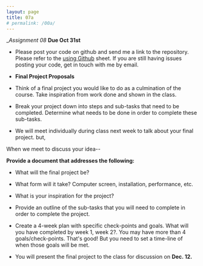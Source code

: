 ```yaml
---
layout: page
title: 07a
# permalink: /00a/
---
```


__Assignment 08_
__Due Oct 31st__

- Please post your code on github and send me a link to the repository.  Please refer to the [using Github](https://github.com/ajbajb/ARTTECH3135-fall2018/blob/master/lessons2018/usingGithub.md) sheet.  If you are still having issues posting your code, get in touch with me by email.

- __Final Project Proposals__

- Think of a final project you would like to do as a culmination of the course.  Take inspiration from work done and shown in the class.  
- Break your project down into steps and sub-tasks that need to be completed. Determine what needs to be done in order to complete these sub-tasks.
- We will meet individually during class next week to talk about your final project. but,

When we meet to discuss your idea--

__Provide a document that addresses the following:__
- What will the final project be?
- What form will it take? Computer screen, installation, performance, etc.
- What is your inspiration for the project?
- Provide an outline of the sub-tasks that you will need to complete in order to complete the project.
- Create a 4-week plan with specific check-points and goals.  What will you have completed by week 1, week 2?.  You may have more than 4 goals/check-points. That's good! But you need to set a time-line of when those goals will be met.

- You will present the final project to the class for discussion on __Dec. 12.__

